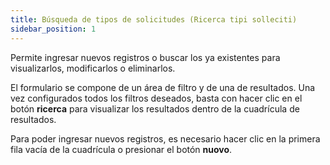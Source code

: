 ```yaml
---
title: Búsqueda de tipos de solicitudes (Ricerca tipi solleciti)
sidebar_position: 1
---
```


Permite ingresar nuevos registros o buscar los ya existentes para visualizarlos, modificarlos o eliminarlos.

El formulario se compone de un área de filtro y de una de resultados. Una vez configurados todos los filtros deseados, basta con hacer clic en el botón **ricerca** para visualizar los resultados dentro de la cuadrícula de resultados.

Para poder ingresar nuevos registros, es necesario hacer clic en la primera fila vacía de la cuadrícula o presionar el botón **nuovo**.